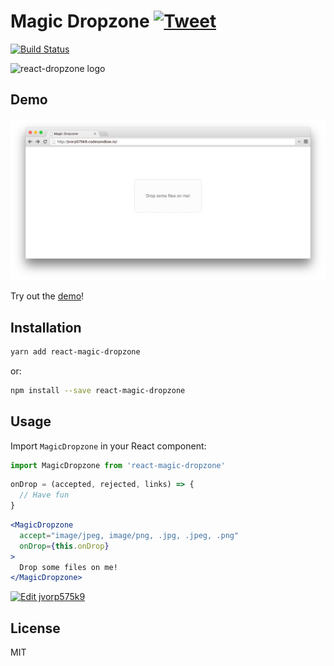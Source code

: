 # Magic Dropzone [![Tweet](https://img.shields.io/twitter/url/http/shields.io.svg?style=social)](https://twitter.com/intent/tweet?text=Drag-and-drop%20files%20or%20urls!%20Built%20for%20React:&url=https://github.com/bourdakos1/react-magic-dropzone&hashtags=react,component,dropzone,developers)

[![Build Status](https://travis-ci.org/bourdakos1/react-magic-dropzone.svg?branch=master)](https://travis-ci.org/bourdakos1/react-magic-dropzone)

![react-dropzone logo](https://storybird.s3.amazonaws.com/artwork/PaulMcDougall/square_crops/magic.jpeg)

## Demo

[![demo.png](/screenshots/demo.png)](https://codesandbox.io/embed/y200pqy4pz?view=preview)

Try out the [demo](https://codesandbox.io/embed/y200pqy4pz?view=preview)!

## Installation

```bash
yarn add react-magic-dropzone
```
or:
```bash
npm install --save react-magic-dropzone
```

## Usage

Import `MagicDropzone` in your React component:

```javascript static
import MagicDropzone from 'react-magic-dropzone'
```

```jsx
onDrop = (accepted, rejected, links) => {
  // Have fun
}
```

```jsx
<MagicDropzone
  accept="image/jpeg, image/png, .jpg, .jpeg, .png"
  onDrop={this.onDrop}
>
  Drop some files on me!
</MagicDropzone>
```

[![Edit jvorp575k9](https://codesandbox.io/static/img/play-codesandbox.svg)](https://codesandbox.io/s/jvorp575k9)

## License

MIT
